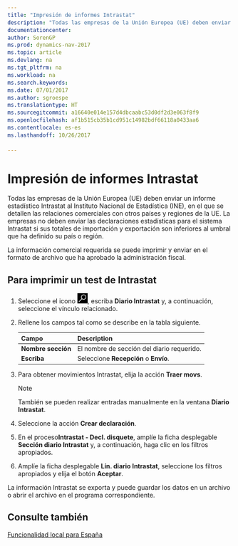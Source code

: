 ```yaml
---
title: "Impresión de informes Intrastat"
description: "Todas las empresas de la Unión Europea (UE) deben enviar un informe estadístico Intrastat al Instituto Nacional de Estadística (INE), en el que se detallen las relaciones comerciales con otros países y regiones de la UE."
documentationcenter: 
author: SorenGP
ms.prod: dynamics-nav-2017
ms.topic: article
ms.devlang: na
ms.tgt_pltfrm: na
ms.workload: na
ms.search.keywords: 
ms.date: 07/01/2017
ms.author: sgroespe
ms.translationtype: HT
ms.sourcegitcommit: a16640e014e157d4dbcaabc53d0df2d3e063f8f9
ms.openlocfilehash: af1b515cb35b1cd951c14982bdf66118a0433aa6
ms.contentlocale: es-es
ms.lasthandoff: 10/26/2017

---
```

# <a name="how-to-print-intrastat-reports"></a>Impresión de informes Intrastat
Todas las empresas de la Unión Europea (UE) deben enviar un informe estadístico Intrastat al Instituto Nacional de Estadística (INE), en el que se detallen las relaciones comerciales con otros países y regiones de la UE. La empresas no deben enviar las declaraciones estadísticas para el sistema Intrastat si sus totales de importación y exportación son inferiores al umbral que ha definido su país o región.  

La información comercial requerida se puede imprimir y enviar en el formato de archivo que ha aprobado la administración fiscal.  

## <a name="to-print-an-intrastat-checklist"></a>Para imprimir un test de Intrastat  

1.  Seleccione el icono ![Buscar página o informe](../../media/ui-search/search_small.png "icono Buscar página o informe"), escriba **Diario Intrastat** y, a continuación, seleccione el vínculo relacionado.  
2.  Rellene los campos tal como se describe en la tabla siguiente.  

    |Campo|Description|  
    |------------------------------------|---------------------------------------|  
    |**Nombre sección**|El nombre de sección del diario requerido.|  
    |**Escriba**|Seleccione **Recepción** o **Envío**.|  

3.  Para obtener movimientos Intrastat, elija la acción **Traer movs**.  

    > [!NOTE]  
    >  También se pueden realizar entradas manualmente en la ventana **Diario Intrastat**.  

4.  Seleccione la acción **Crear declaración**.  
5.  En el proceso**Intrastat - Decl. disquete**, amplíe la ficha desplegable **Sección diario Intrastat** y, a continuación, haga clic en los filtros apropiados.  
6.  Amplíe la ficha desplegable **Lín. diario Intrastat**, seleccione los filtros apropiados y elija el botón **Aceptar**.  

La información Intrastat se exporta y puede guardar los datos en un archivo o abrir el archivo en el programa correspondiente.  

## <a name="see-also"></a>Consulte también  
[Funcionalidad local para España](spain-local-functionality.md)

